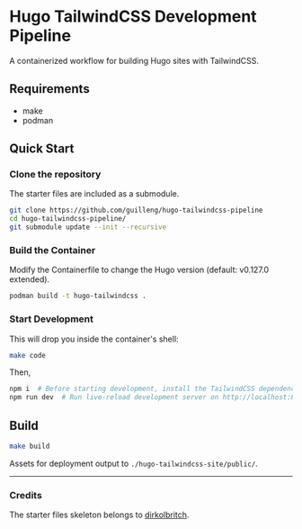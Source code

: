 Hugo TailwindCSS Development Pipeline
=====================================

A containerized workflow for building Hugo sites with TailwindCSS.

Requirements
------------

+ make 
+ podman


Quick Start
-----------

### Clone the repository

The starter files are included as a submodule.

```sh
git clone https://github.com/guilleng/hugo-tailwindcss-pipeline
cd hugo-tailwindcss-pipeline/
git submodule update --init --recursive
```


### Build the Container

Modify the Containerfile to change the Hugo version (default: v0.127.0 extended).

```sh
podman build -t hugo-tailwindcss .
```


### Start Development

This will drop you inside the container's shell:

```sh
make code
```

Then,

```sh
npm i  # Before starting development, install the TailwindCSS dependencies
npm run dev  # Run live-reload development server on http://localhost:8080
```


Build
-----

```sh
make build
```

Assets for deployment output to `./hugo-tailwindcss-site/public/`. 


---

### Credits

The starter files skeleton belongs to 
[dirkolbritch](https://github.com/dirkolbrich/hugo-tailwindcss-starter-theme). 

